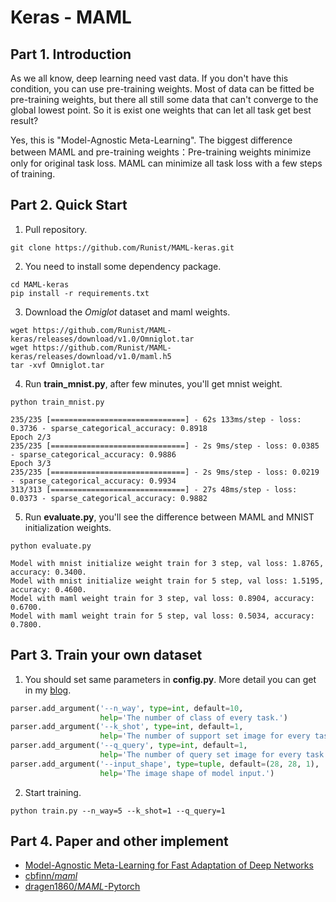 # Keras  - MAML

## Part 1. Introduction

As we all know, deep learning need vast data. If you don't have this condition, you can use pre-training weights. Most of data can be fitted be pre-training weights,  but there all still some data that can't converge to the global lowest point. So it is exist one weights that can let all task get best result?

Yes, this is "Model-Agnostic Meta-Learning". The biggest difference between MAML and pre-training weights：Pre-training weights minimize only for original task loss. MAML can minimize all task loss with a few steps of training.

## Part 2. Quick  Start

1. Pull repository.

```shell
git clone https://github.com/Runist/MAML-keras.git
```

2. You need to install some dependency package.

```shell
cd MAML-keras
pip install -r requirements.txt
```

3. Download the *Omiglot* dataset and maml weights.

```shell
wget https://github.com/Runist/MAML-keras/releases/download/v1.0/Omniglot.tar
wget https://github.com/Runist/MAML-keras/releases/download/v1.0/maml.h5
tar -xvf Omniglot.tar
```

4. Run **train_mnist.py**, after few minutes, you'll get mnist weight.

```shell
python train_mnist.py
```

```
235/235 [==============================] - 62s 133ms/step - loss: 0.3736 - sparse_categorical_accuracy: 0.8918
Epoch 2/3
235/235 [==============================] - 2s 9ms/step - loss: 0.0385 - sparse_categorical_accuracy: 0.9886
Epoch 3/3
235/235 [==============================] - 2s 9ms/step - loss: 0.0219 - sparse_categorical_accuracy: 0.9934
313/313 [==============================] - 27s 48ms/step - loss: 0.0373 - sparse_categorical_accuracy: 0.9882
```

5. Run **evaluate.py**, you'll see the difference between MAML and MNIST initialization weights.

```shell
python evaluate.py
```

```
Model with mnist initialize weight train for 3 step, val loss: 1.8765, accuracy: 0.3400.
Model with mnist initialize weight train for 5 step, val loss: 1.5195, accuracy: 0.4600.
Model with maml weight train for 3 step, val loss: 0.8904, accuracy: 0.6700.
Model with maml weight train for 5 step, val loss: 0.5034, accuracy: 0.7800.
```

## Part 3. Train your own dataset
1. You should set same parameters in **config.py**. More detail you can get in my [blog](https://blog.csdn.net/weixin_42392454/article/details/109891791?spm=1001.2014.3001.5501).

```python
parser.add_argument('--n_way', type=int, default=10,
                    help='The number of class of every task.')
parser.add_argument('--k_shot', type=int, default=1,
                    help='The number of support set image for every task.')
parser.add_argument('--q_query', type=int, default=1,
                    help='The number of query set image for every task.')
parser.add_argument('--input_shape', type=tuple, default=(28, 28, 1),
                    help='The image shape of model input.')
```

2. Start training.

```shell
python train.py --n_way=5 --k_shot=1 --q_query=1
```

## Part 4. Paper and other implement

- [Model-Agnostic Meta-Learning for Fast Adaptation of Deep Networks](https://arxiv.org/pdf/1703.03400.pdf)
- [cbfinn/*maml*](https://github.com/cbfinn/maml)
- [dragen1860/*MAML*-Pytorch](https://github.com/dragen1860/MAML-Pytorch)
